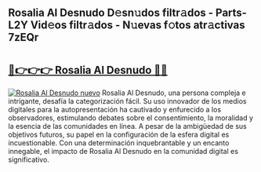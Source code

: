 ## Rosalia Al Desnudo D𝚎sn𝚞dos filtr𝚊dos - Parts-L2Y Vid𝚎os filtr𝚊dos - N𝚞evas f𝚘tos atr𝚊ctivas 7zEQr

# <h2><a href="http://mbanwle.tromn.icu/?c=Rosalia+Al+Desnudo">🔗👉👉👉 Rosalia Al Desnudo 🔗🔗</a></h2>

[![Rosalia Al Desnudo nuevo](https://i.imgur.com/pEAQMta.gif)](http://mbanwle.tromn.icu/?c=Rosalia+Al+Desnudo)
Rosalia Al Desnudo, una persona compleja e intrigante, desafía la categorización fácil. Su uso innovador de los medios digitales para la autopresentación ha cautivado y enfurecido a los observadores, estimulando debates sobre el consentimiento, la moralidad y la esencia de las comunidades en línea. A pesar de la ambigüedad de sus objetivos futuros, su papel en la configuración de la esfera digital es incuestionable. Con una determinación inquebrantable y un encanto innegable, el impacto de Rosalia Al Desnudo en la comunidad digital es significativo.
